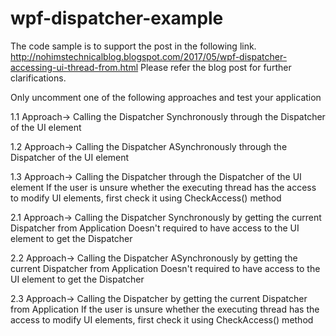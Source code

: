 # wpf-dispatcher-example

The code sample is to support the post in the following link.
http://nohimstechnicalblog.blogspot.com/2017/05/wpf-dispatcher-accessing-ui-thread-from.html
Please refer the blog post for further clarifications.

Only uncomment one of the following approaches and test your application

1.1 Approach->
Calling the Dispatcher Synchronously through the Dispatcher of the UI element

1.2 Approach->
Calling the Dispatcher ASynchronously through the Dispatcher of the UI element

1.3 Approach->
Calling the Dispatcher through the Dispatcher of the UI element
If the user is unsure whether the executing thread has the access to modify UI elements,
first check it using CheckAccess() method      

2.1 Approach-> 
Calling the Dispatcher Synchronously by getting the current Dispatcher from Application
Doesn't required to have access to the UI element to get the Dispatcher

2.2 Approach->
Calling the Dispatcher ASynchronously by getting the current Dispatcher from Application
Doesn't required to have access to the UI element to get the Dispatcher

2.3 Approach->
Calling the Dispatcher by getting the current Dispatcher from Application
If the user is unsure whether the executing thread has the access to modify UI elements,
first check it using CheckAccess() method  
